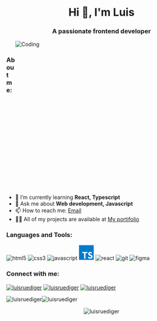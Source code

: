<h1 align="center">Hi 👋, I'm Luis</h1>
<h3 align="center">A passionate frontend developer </h3>
<img align="right" width="480" height="405" alt="Coding" src="https://i.pinimg.com/originals/e4/26/70/e426702edf874b181aced1e2fa5c6cde.gif"><br/>

<h3 align="left">About me: </h3>

- 🌱 I’m currently learning **React, Typescript**
- 💬 Ask me about **Web development, Javascript**
- 📫 How to reach me: [Email](luisruediger27@gmail.com)
- 👨‍💻 All of my projects are available at [My portifolio](https://luisruediger.com.br)


<h3 align="left">Languages and Tools:</h3>
<p align="left">
  <img src="https://cdn.jsdelivr.net/gh/devicons/devicon/icons/html5/html5-original.svg" alt="html5" width="40" height="40"/>
  <img src="https://cdn.jsdelivr.net/gh/devicons/devicon/icons/css3/css3-original.svg" alt="css3" width="40" height="40"/>
  <img src="https://cdn.jsdelivr.net/gh/devicons/devicon/icons/javascript/javascript-original.svg" alt="javascript" width="40" height="40"/>
  <img src="https://raw.githubusercontent.com/devicons/devicon/master/icons/typescript/typescript-original.svg" alt="typescript" width="40" height="40"/>
  <img src="https://cdn.jsdelivr.net/gh/devicons/devicon/icons/react/react-original.svg" alt="react" width="40" height="45"/>
  <img src="https://cdn.jsdelivr.net/gh/devicons/devicon/icons/git/git-original.svg" alt="git" width="40" height="40"/>
  <img src="https://cdn.jsdelivr.net/gh/devicons/devicon/icons/figma/figma-original.svg" alt="figma" width="40" height="40"/>
</p>


<h3 align="left" width="100%">Connect with me:</h3>
<p align="left">
<a href="https://twitter.com/luisruediger" target="blank"><img align="center" src="https://img.shields.io/badge/Twitter-1DA1F2?style=for-the-badge&logo=twitter&logoColor=white" alt="luisruediger" /></a>
<a href="https://linkedin.com/in/luisruediger" target="blank"><img align="center" src="https://img.shields.io/badge/LinkedIn-0077B5?style=for-the-badge&logo=linkedin&logoColor=white" alt="luisruediger" /></a>
<a href="https://www.instagram.com/luis.ruediger/" target="blank"><img align="center" src="https://img.shields.io/badge/Instagram-E4405F?style=for-the-badge&logo=instagram&logoColor=white" alt="luisruediger" /></a>
</p>


<p><img align="left" src="https://github-readme-streak-stats.herokuapp.com/?user=luisruediger&&theme=nord" alt="luisruediger" /></p>

<p><img align="" src="https://github-readme-stats.vercel.app/api?username=luisruediger&show_icons=true&locale=en&theme=nord" alt="luisruediger" /></p>

<p align="center" width="100%"><img align="center" src="https://github-readme-stats.vercel.app/api/top-langs?username=luisruediger&show_icons=true&locale=en&layout=compact&theme=nord" alt="luisruediger" /></p>

